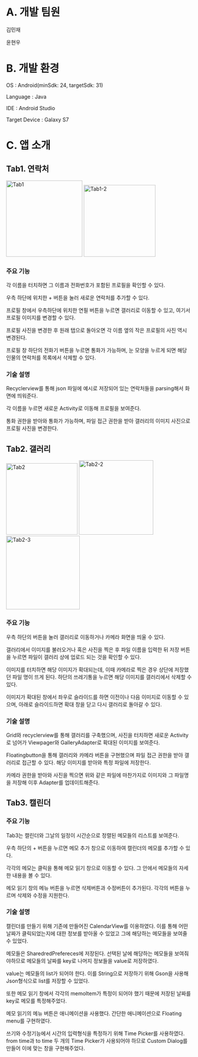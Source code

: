 # A. 개발 팀원

김민재

윤현우


# B. 개발 환경

OS : Android(minSdk: 24, targetSdk: 31)

Language : Java

IDE : Android Studio

Target Device : Galaxy S7


# C. 앱 소개


## Tab1. 연락처

<img width="206" alt="Tab1" src="https://github.com/akmj4869/App/assets/57134776/3be3c543-c348-4707-a282-ab18ac2ef275">
<img width="194" alt="Tab1-2" src="https://github.com/akmj4869/App/assets/57134776/c16891fb-704f-4c38-88d5-60dacb863a78">

### 주요 기능

각 이름을 터치하면 그 이름과 전화번호가 포함된 프로필을 확인할 수 있다.

우측 하단에 위치한  + 버튼을 눌러 새로운 연락처를 추가할 수 있다.

프로필 창에서 우측하단에 위치한 연필 버튼을 누르면 갤러리로 이동할 수 있고, 여기서 프로필 이미지를 변경할 수 있다.

프로필 사진을 변경한 후 원래 탭으로 돌아오면 각 이름 옆의 작은 프로필의 사진 역시 변경된다.

프로필 창 하단의 전화기 버튼을 누르면 통화가 가능하며, 눈 모양을 누르게 되면 해당 인물의 연락처를 목록에서 삭제할 수 있다.


### 기술 설명

Recyclerview를 통해 json 파일에 예시로 저장되어 있는 연락처들을 parsing해서 화면에 띄워준다.

각 이름을 누르면 새로운 Activity로 이동해 프로필을 보여준다.

통화 권한을 받아와 통화가 가능하며, 파일 접근 권한을 받아 갤러리의 이미지 사진으로 프로필 사진을 변경한다.

## Tab2. 갤러리

<img width="193" alt="Tab2" src="https://github.com/akmj4869/App/assets/57134776/c0faa112-c6cb-4d88-a3b9-0bc843708f3c">
<img width="201" alt="Tab2-2" src="https://github.com/akmj4869/App/assets/57134776/a23319a1-c0b1-4bb7-ba86-05f95ae53d6d">
<img width="199" alt="Tab2-3" src="https://github.com/akmj4869/App/assets/57134776/374ffefd-0ef5-484d-a80d-ba6453b41e09">

### 주요 기능

우측 하단의 버튼을 눌러 갤러리로 이동하거나 카메라 화면을 띄울 수 있다. 

갤러리에서 이미지를 불러오거나 혹은 사진을 찍은 후 파일 이름을 입력한 뒤 저장 버튼을 누르면 파일이 갤러리 상에 업로드 되는 것을 확인할 수 있다.

이미지를 터치하면 해당 이미지가 확대되는데, 이때 카메라로 찍은 경우 상단에 저장했던 파일 명이 뜨게 된다. 하단의 쓰레기통을 누르면 해당 이미지를 갤러리에서 삭제할 수 있다.

이미지가 확대된 창에서 좌우로 슬라이드를 하면 이전이나 다음 이미지로 이동할 수 있으며, 아래로 슬라이드하면 확대 창을 닫고 다시 갤러리로 돌아갈 수 있다.

### 기술 설명

Grid와 recyclerview를 통해 갤러리를 구축했으며, 사진을 터치하면 새로운 Activity로 넘어가 Viewpager와 GalleryAdapter로 확대된 이미지를 보여준다.

Floatingbutton을 통해 갤러리와 카메라 버튼을 구현했으며 파일 접근 권한을 받아 갤러리로 접근할 수 있다. 해당 이미지를 받아와 특정 파일에 저장한다.

카메라 권한을 받아와 사진을 찍으면 위와 같은 파일에 마찬가지로 이미지와 그 파일명을 저장해 이후 Adapter를 업데이트해준다.




## Tab3. 캘린더

### 주요 기능

Tab3는 캘린더와 그날의 일정이 시간순으로 정렬된 메모들의 리스트를 보여준다.

우측 하단의 + 버튼을 누르면 메모 추가 창으로 이동하여 캘린더의 메모를 추가할 수 있다.

각각의 메모는 클릭을 통해 메모 읽기 창으로 이동할 수 있다. 그 안에서 메모들의 자세한 내용을 볼 수 있다.

메모 읽기 창의 메뉴 버튼을 누르면 삭제버튼과 수정버튼이 추가된다. 각각의 버튼을 누르며 삭제와 수정을 지원한다.

### 기술 설명

캘린더를 만들기 위해 기존에 만들어진 CalendarView를 이용하였다. 이를 통해 어떤 날짜가 클릭되었는지에 대한 정보를 받아올 수 있었고 그에 해당하는 메모들을 보여줄 수 있었다.

메모들은 SharedredPrefereces에 저장된다. 선택된 날에 해당하는 메모들을 보여줘야하므로 메모들의 날짜를 key로 나머지 정보들을 value로 저장하였다.

value는 메모들의 list가 되어야 한다. 이를 String으로 저장하기 위해 Gson을 사용해 Json형식으로 list를 저장할 수 있었다.

또한 메모 읽기 창에서 각각의 memoItem가 특정이 되어야 했기 때문에 저장된 날짜를 key로 메모를 특정해주었다.

메모 읽기의 메뉴 버튼은 애니메이션을 사용했다. 간단한 애니메이션으로 Floating menu를 구현하였다.

쓰기와 수정기능에서 시간의 입력형식을 특정하기 위해 Time Picker를 사용하였다. from time과 to time 두 개의 Time Picker가 사용되어야 하므로 Custom Dialog를 만들어 이에 맞는 창을 구현해주었다.

